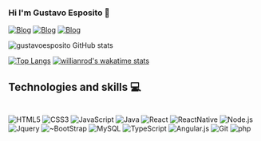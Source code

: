 ### Hi I'm Gustavo Esposito 👋
[![Blog](https://img.shields.io/badge/Stack_Overflow-FE7A16?style=for-the-badge&logo=stack-overflow&logoColor=white)](https://pt.stackoverflow.com/users/302016/gustavo-esposito)
[![Blog]( https://img.shields.io/badge/LinkedIn-0077B5?style=for-the-badge&logo=linkedin&logoColor=white)](https://www.linkedin.com/in/gustavo-esposito-a5a853248/)
[![Blog]( https://img.shields.io/badge/Gmail-D14836?style=for-the-badge&logo=gmail&logoColor=white )](https://mail.google.com/mail/u/1/#inbox/)

![gustavoesposito GitHub stats](https://github-readme-stats.vercel.app/api?username=gustavoesposito&show_icons=true&theme=onedark)

[![Top Langs](https://github-readme-stats.vercel.app/api/top-langs/?username=gustavoesposito&layout=compact)](https://github.com/gustavoesposito/github-readme-stats)
[![willianrod's wakatime stats](https://github-readme-stats.vercel.app/api/wakatime?username=willianrod)](https://github.com/gustavoesposito/github-readme-stats)
  
## Technologies and skills 💻
  
  <div style="display:inline_block"><br/>
    <img align="center" alt="HTML5" src="https://img.shields.io/badge/HTML5-E34F26?style=for-the-badge&logo=html5&logoColor=white" />
 <img align="center" alt="CSS3" src="https://img.shields.io/badge/CSS3-1572B6?style=for-the-badge&logo=css3&logoColor=white" /> 
 <img align="center" alt="JavaScript" src="https://img.shields.io/badge/JavaScript-F7DF1E?style=for-the-badge&logo=javascript&logoColor=black" />
  <img align="center" alt="Java" src="https://img.shields.io/badge/Java-ED8B00?style=for-the-badge&logo=java&logoColor=white" />
   <img align="center" alt="React" src="https://img.shields.io/badge/React-20232A?style=for-the-badge&logo=react&logoColor=61DAFB" />
    <img align="center" alt="ReactNative" src="https://img.shields.io/badge/React_Native-20232A?style=for-the-badge&logo=react&logoColor=61DAFB" />
     <img align="center" alt="Node.js" src="https://img.shields.io/badge/Node.js-43853D?style=for-the-badge&logo=node.js&logoColor=white" />
       <img align="center" alt="Jquery" src="https://img.shields.io/badge/jQuery-0769AD?style=for-the-badge&logo=jquery&logoColor=white" />
       <img align="center" alt="~BootStrap" src="https://img.shields.io/badge/Bootstrap-563D7C?style=for-the-badge&logo=bootstrap&logoColor=white" />
        <img align="center" alt=" MySQL" src="https://img.shields.io/badge/MySQL-00000F?style=for-the-badge&logo=mysql&logoColor=white" />
        <img align="center" alt="TypeScript" src="https://img.shields.io/badge/TypeScript-007ACC?style=for-the-badge&logo=typescript&logoColor=white" />
        <img align="center" alt="Angular.js" src="https://img.shields.io/badge/AngularJS-E23237?style=for-the-badge&logo=angularjs&logoColor=white" />
        <img align="center" alt="Git" src="https://img.shields.io/badge/GitHub_Actions-2088FF?style=for-the-badge&logo=github-actions&logoColor=white" />
        <img align="center" alt="php" src="https://img.shields.io/badge/Microsoft_Office-D83B01?style=for-the-badge&logo=microsoft-office&logoColor=white" />

        
       
  
  </div>

